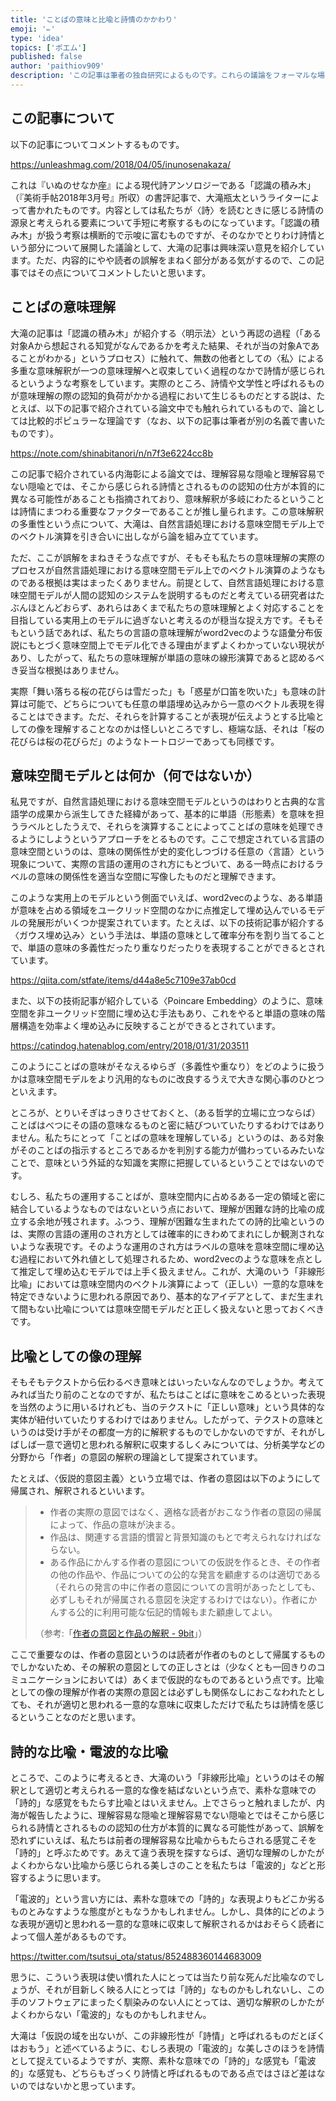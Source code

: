 ```yaml
---
title: 'ことばの意味と比喩と詩情のかかわり'
emoji: '✏️'
type: 'idea'
topics: ['ポエム']
published: false
author: 'paithiov909'
description: 'この記事は筆者の独自研究によるものです。これらの議論をフォーマルな場に持ち込む場合には、内容を慎重に検討し、必ず充分な裏付けをおこなうようにしてください。'
---
```


## この記事について

以下の記事についてコメントするものです。

https://unleashmag.com/2018/04/05/inunosenakaza/

これは『いぬのせなか座』による現代詩アンソロジーである「認識の積み木」（『美術手帖2018年3月号』所収）の書評記事で、大滝瓶太というライターによって書かれたものです。内容としては私たちが〈詩〉を読むときに感じる詩情の源泉と考えられる要素について手短に考察するものになっています。「認識の積み木」が扱う考察は横断的で示唆に富むものですが、そのなかでとりわけ詩情という部分について展開した議論として、大滝の記事は興味深い意見を紹介しています。ただ、内容的にやや読者の誤解をまねく部分がある気がするので、この記事ではその点についてコメントしたいと思います。

## ことばの意味理解

大滝の記事は「認識の積み木」が紹介する〈明示法〉という再認の過程（「ある対象Aから想起される知覚がなんであるかを考えた結果、それが当の対象Aであることがわかる」というプロセス）に触れて、無数の他者としての〈私〉による多重な意味解釈が一つの意味理解へと収束していく過程のなかで詩情が感じられるというような考察をしています。実際のところ、詩情や文学性と呼ばれるものが意味理解の際の認知的負荷がかかる過程において生じるものだとする説は、たとえば、以下の記事で紹介されている論文中でも触れられているもので、論としては比較的ポピュラーな理論です（なお、以下の記事は筆者が別の名義で書いたものです）。

https://note.com/shinabitanori/n/n7f3e6224cc8b

この記事で紹介されている内海彰による論文では、理解容易な隠喩と理解容易でない隠喩とでは、そこから感じられる詩情とされるものの認知の仕方が本質的に異なる可能性があることも指摘されており、意味解釈が多岐にわたるということは詩情にまつわる重要なファクターであることが推し量られます。この意味解釈の多重性という点について、大滝は、自然言語処理における意味空間モデル上でのベクトル演算を引き合いに出しながら論を組み立てています。

ただ、ここが誤解をまねきそうな点ですが、そもそも私たちの意味理解の実際のプロセスが自然言語処理における意味空間モデル上でのベクトル演算のようなものである根拠は実はまったくありません。前提として、自然言語処理における意味空間モデルが人間の認知のシステムを説明するものだと考えている研究者はたぶんほとんどおらず、あれらはあくまで私たちの意味理解とよく対応することを目指している実用上のモデルに過ぎないと考えるのが穏当な捉え方です。そもそもという話であれば、私たちの言語の意味理解がword2vecのような語彙分布仮説にもとづく意味空間上でモデル化できる理由がまずよくわかっていない現状があり、したがって、私たちの意味理解が単語の意味の線形演算であると認めるべき妥当な根拠はありません。

実際「舞い落ちる桜の花びらは雪だった」も「惑星が口笛を吹いた」も意味の計算は可能で、どちらについても任意の単語埋め込みから一意のベクトル表現を得ることはできます。ただ、それらを計算することが表現が伝えようとする比喩としての像を理解することなのかは怪しいところですし、極端な話、それは「桜の花びらは桜の花びらだ」のようなトートロジーであっても同様です。

## 意味空間モデルとは何か（何ではないか）

私見ですが、自然言語処理における意味空間モデルというのはわりと古典的な言語学の成果から派生してきた経緯があって、基本的に単語（形態素）を意味を担うラベルとしたうえで、それらを演算することによってことばの意味を処理できるようにしようというアプローチをとるものです。ここで想定されている言語の意味空間というのは、意味の関係性が史的変化しつづける任意の〈言語〉という現象について、実際の言語の運用のされ方にもとづいて、ある一時点におけるラベルの意味の関係性を適当な空間に写像したものだと理解できます。

このような実用上のモデルという側面でいえば、word2vecのような、ある単語が意味を占める領域をユークリッド空間のなかに点推定して埋め込んでいるモデルの発展形がいくつか提案されています。たとえば、以下の技術記事が紹介する〈ガウス埋め込み〉という手法は、単語の意味として確率分布を割り当てることで、単語の意味の多義性だったり重なりだったりを表現することができるとされています。

https://qiita.com/stfate/items/d44a8e5c7109e37ab0cd

また、以下の技術記事が紹介している〈Poincare Embedding〉のように、意味空間を非ユークリッド空間に埋め込む手法もあり、これをやると単語の意味の階層構造を効率よく埋め込みに反映することができるとされています。

https://catindog.hatenablog.com/entry/2018/01/31/203511

このようにことばの意味がそなえるゆらぎ（多義性や重なり）をどのように扱うかは意味空間モデルをより汎用的なものに改良するうえで大きな関心事のひとつといえます。

ところが、とりいそぎはっきりさせておくと、（ある哲学的立場に立つならば）ことばはべつにその語の意味なるものと密に結びついていたりするわけではありません。私たちにとって「ことばの意味を理解している」というのは、ある対象がそのことばの指示するところであるかを判別する能力が備わっているみたいなことで、意味という外延的な知識を実際に把握しているということではないのです。

むしろ、私たちの運用することばが、意味空間内に占めるある一定の領域と密に結合しているようなものではないという点において、理解が困難な詩的比喩の成立する余地が残されます。ふつう、理解が困難な生まれたての詩的比喩というのは、実際の言語の運用のされ方としては確率的にきわめてまれにしか観測されないような表現です。そのような運用のされ方はラベルの意味を意味空間に埋め込む過程において外れ値として処理されるため、word2vecのような意味を点として推定して埋め込むモデルでは上手く扱えません。これが、大滝のいう「非線形比喩」においては意味空間内のベクトル演算によって（正しい）一意的な意味を特定できないように思われる原因であり、基本的なアイデアとして、まだ生まれて間もない比喩については意味空間モデルだと正しく扱えないと思っておくべきです。

## 比喩としての像の理解

そもそもテクストから伝わるべき意味とはいったいなんなのでしょうか。考えてみれば当たり前のことなのですが、私たちはことばに意味をこめるといった表現を当然のように用いるけれども、当のテクストに「正しい意味」という具体的な実体が紐付いていたりするわけではありません。したがって、テクストの意味というのは受け手がその都度一方的に解釈するものでしかないのですが、それがしばしば一意で適切と思われる解釈に収束するしくみについては、分析美学などの分野から「作者」の意図の解釈の理論として提案されています。

たとえば、〈仮説的意図主義〉という立場では、作者の意図は以下のようにして帰属され、解釈されるといいます。

> * 作者の実際の意図ではなく、適格な読者がおこなう作者の意図の帰属によって、作品の意味が決まる。
> * 作品は、関連する言語的慣習と背景知識のもとで考えられなければならない。
> * ある作品にかんする作者の意図についての仮説を作るとき、その作者の他の作品や、作品についての公的な発言を顧慮するのは適切である（それらの発言の中に作者の意図についての言明があったとしても、必ずしもそれが帰属される意図を決定するわけではない）。作者にかんする公的に利用可能な伝記的情報もまた顧慮してよい。
>
> （参考:「[作者の意図と作品の解釈 - 9bit](http://9bit.99ing.net/Entry/34/)」）

ここで重要なのは、作者の意図というのは読者が作者のものとして帰属するものでしかないため、その解釈の意図としての正しさとは（少なくとも一回きりのコミュニケーションにおいては）あくまで仮説的なものであるという点です。比喩としての像の理解が作者の実際の意図とは必ずしも関係なしにおこなわれたとしても、それが適切と思われる一意的な意味に収束しただけで私たちは詩情を感じるということなのだと思います。

## 詩的な比喩・電波的な比喩

ところで、このように考えるとき、大滝のいう「非線形比喩」というのはその解釈として適切と考えられる一意的な像を結ばないという点で、素朴な意味での「詩的」な感覚をもたらす比喩とはいえません。上でさらっと触れましたが、内海が報告したように、理解容易な隠喩と理解容易でない隠喩とではそこから感じられる詩情とされるものの認知の仕方が本質的に異なる可能性があって、誤解を恐れずにいえば、私たちは前者の理解容易な比喩からもたらされる感覚こそを「詩的」と呼ぶためです。あえて違う表現を探すならば、適切な理解のしかたがよくわからない比喩から感じられる美しさのことを私たちは「電波的」などと形容するように思います。

「電波的」という言い方には、素朴な意味での「詩的」な表現よりもどこか劣るものとみなすような態度がともなうかもしれません。しかし、具体的にどのような表現が適切と思われる一意的な意味に収束して解釈されるかはおそらく読者によって個人差があるものです。

https://twitter.com/tsutsui_ota/status/852488360144683009

思うに、こういう表現は使い慣れた人にとっては当たり前な死んだ比喩なのでしょうが、それが目新しく映る人にとっては「詩的」なものかもしれないし、この手のソフトウェアにまったく馴染みのない人にとっては、適切な解釈のしかたがよくわからない「電波的」なものかもしれません。

大滝は「仮説の域を出ないが、この非線形性が「詩情」と呼ばれるものだとぼくはおもう」と述べているように、むしろ表現の「電波的」な美しさのほうを詩情として捉えているようですが、実際、素朴な意味での「詩的」な感覚も「電波的」な感覚も、どちらもざっくり詩情と呼ばれるものである点ではさほど差はないのではないかと思っています。  

